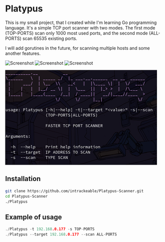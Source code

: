 # Platypus
This is my small project, that I created while I'm learning Go programming language. It's a simple TCP port scanner with two modes. The first mode (TOP-PORTS) scan only 1000 most used ports, and the second mode (ALL-PORTS) scan 65535 existing ports.

I will add gorutines in the future, for scanning multiple hosts and some another features.

![Screenshot](https://img.shields.io/badge/Platform-Linux-brightgreen)
![Screenshot](https://img.shields.io/badge/License-GPL-red)
![Screenshot](https://img.shields.io/badge/Language-Go-blue)

![Screenshot](/Screenshots/screen2.png)
## Installation
```bash
git clone https://github.com/intrackeable/Platypus-Scanner.git
cd Platypus-Scanner
./Platypus
```
## Example of usage

```go
./Platypus -t 192.168.0.177 -s TOP-PORTS
./Platypus --target 192.168.0.177 --scan ALL-PORTS
```

